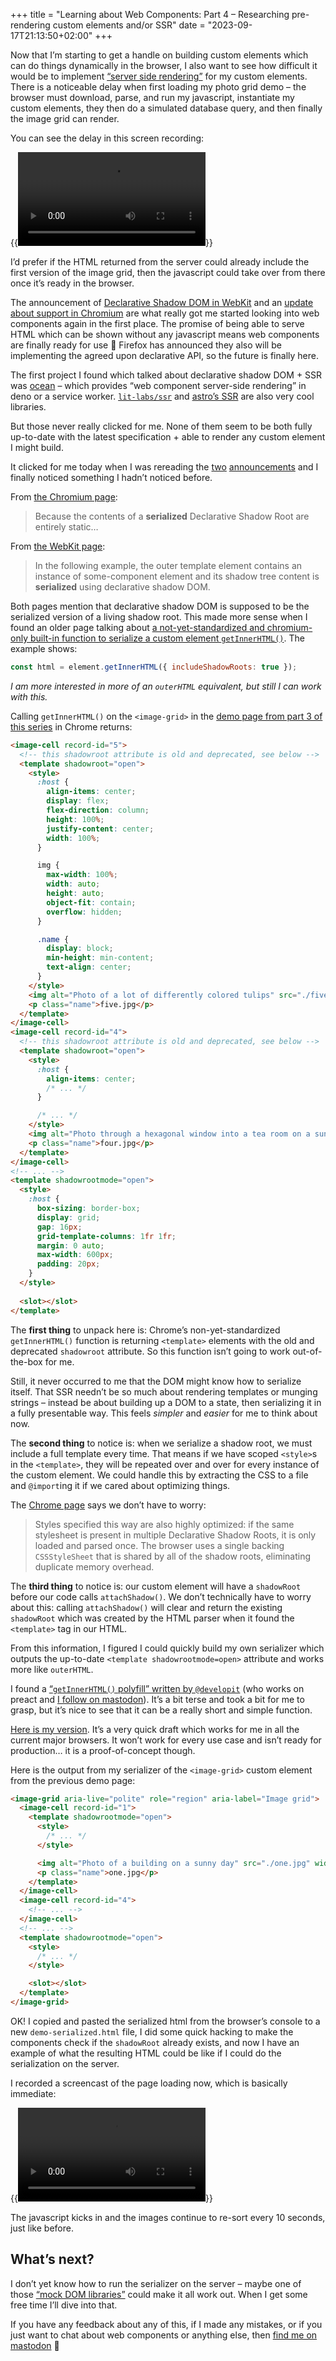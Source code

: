 +++
title = "Learning about Web Components: Part 4 – Researching pre-rendering custom elements and/or SSR"
date = "2023-09-17T21:13:50+02:00"
+++

Now that I’m starting to get a handle on building custom elements which can do things dynamically in the browser, I also want to see how difficult it would be to implement [“server side rendering”][ssr] for my custom elements. There is a noticeable delay when first loading my photo grid demo – the browser must download, parse, and run my javascript, instantiate my custom elements, they then do a simulated database query, and then finally the image grid can render. 

You can see the delay in this screen recording:

{{<video src="prev-demo.mov" type="video/mp4">}}
{{</video>}}

I’d prefer if the HTML returned from the server could already include the first version of the image grid, then the javascript could take over from there once it’s ready in the browser.

The announcement of [Declarative Shadow DOM in WebKit][1] and an [update about support in Chromium][2] are what really got me started looking into web components again in the first place. The promise of being able to serve HTML which can be shown without any javascript means web components are finally ready for use 💪 Firefox has announced they also will be implementing the agreed upon declarative API, so the future is finally here.

The first project I found which talked about declarative shadow DOM + SSR was [ocean][] – which provides “web component server-side rendering” in deno or a service worker. [`lit-labs/ssr`][lit-labs] and [astro’s SSR][astro] are also very cool libraries. 

But those never really clicked for me. None of them seem to be both fully up-to-date with the latest specification + able to render any custom element I might build. 

It clicked for me today when I was rereading the [two][1] [announcements][2] and I finally noticed something I hadn’t noticed before.

From [the Chromium page][2]:

> Because the contents of a **serialized** Declarative Shadow Root are entirely static…

From [the WebKit page][1]:

> In the following example, the outer template element contains an instance of some-component element and its shadow tree content is **serialized** using declarative shadow DOM.

Both pages mention that declarative shadow DOM is supposed to be the serialized version of a living shadow root. This made more sense when I found an older page talking about [a not-yet-standardized and chromium-only built-in function to serialize a custom element `getInnerHTML()`][serialization]. The example shows:

```js
const html = element.getInnerHTML({ includeShadowRoots: true });
```

_I am more interested in more of an `outerHTML` equivalent, but still I can work with this._

Calling `getInnerHTML()` on the `<image-grid>` in the [demo page from part 3 of this series][demo] in Chrome returns:

```html
<image-cell record-id="5">
  <!-- this shadowroot attribute is old and deprecated, see below -->
  <template shadowroot="open">
    <style>
      :host {
        align-items: center;
        display: flex;
        flex-direction: column;
        height: 100%;
        justify-content: center;
        width: 100%;
      }

      img {
        max-width: 100%;
        width: auto;
        height: auto;
        object-fit: contain;
        overflow: hidden;
      }

      .name {
        display: block;
        min-height: min-content;
        text-align: center;
      }
    </style>
    <img alt="Photo of a lot of differently colored tulips" src="./five.jpg" width="1000" height="662">
    <p class="name">five.jpg</p>
  </template>
</image-cell>
<image-cell record-id="4">
  <!-- this shadowroot attribute is old and deprecated, see below -->
  <template shadowroot="open">
    <style>
      :host {
        align-items: center;
        /* ... */
      }

      /* ... */
    </style>
    <img alt="Photo through a hexagonal window into a tea room on a sunny day" src="./four.jpg" width="662" height="1000">
    <p class="name">four.jpg</p>
  </template>
</image-cell>
<!-- ... -->
<template shadowrootmode="open">
  <style>
    :host {
      box-sizing: border-box;
      display: grid;
      gap: 16px;
      grid-template-columns: 1fr 1fr;
      margin: 0 auto;
      max-width: 600px;
      padding: 20px;
    }
  </style>
  
  <slot></slot>
</template>
```

The **first thing** to unpack here is: Chrome’s non-yet-standardized `getInnerHTML()` function is returning `<template>` elements with the old and deprecated `shadowroot` attribute. So this function isn’t going to work out-of-the-box for me. 

Still, it never occurred to me that the DOM might know how to serialize itself. That SSR needn’t be so much about rendering templates or munging strings – instead be about building up a DOM to a state, then serializing it in a fully presentable way.  This feels _simpler_ and _easier_ for me to think about now.

The **second thing** to notice is: when we serialize a shadow root, we must include a full template every time. That means if we have scoped `<style>`s in the `<template>`, they will be repeated over and over for every instance of the custom element. We could handle this by extracting the CSS to a file and `@import`ing it if we cared about optimizing things. 

The [Chrome page][2 css] says we don’t have to worry:

> Styles specified this way are also highly optimized: if the same stylesheet is present in multiple Declarative Shadow Roots, it is only loaded and parsed once. The browser uses a single backing `CSSStyleSheet` that is shared by all of the shadow roots, eliminating duplicate memory overhead.

The **third thing** to notice is: our custom element will have a `shadowRoot` before our code calls `attachShadow()`. We don’t technically have to worry about this: calling `attachShadow()` will clear and return the existing `shadowRoot` which was created by the HTML parser when it found the `<template>` tag in our HTML.

From this information, I figured I could quickly build my own serializer which outputs the up-to-date `<template shadowrootmode=open>` attribute and works more like `outerHTML`.

I found a [“`getInnerHTML()` polyfill” written by `@developit`][polyfill] (who works on preact and [I follow on mastodon][masto]). It’s a bit terse and took a bit for me to grasp, but it’s nice to see that it can be a really short and simple function.

[Here is my version][my gist]. It’s a very quick draft which works for me in all the current major browsers. It won’t work for every use case and isn’t ready for production… it is a proof-of-concept though.

Here is the output from my serializer of the `<image-grid>` custom element from the previous demo page:

```html
<image-grid aria-live="polite" role="region" aria-label="Image grid">
  <image-cell record-id="1">
    <template shadowrootmode="open">
      <style>
        /* ... */
      </style>

      <img alt="Photo of a building on a sunny day" src="./one.jpg" width="1000" height="838">
      <p class="name">one.jpg</p>
    </template>
  </image-cell>
  <image-cell record-id="4">
    <!-- ... -->
  </image-cell>
  <!-- ... -->
  <template shadowrootmode="open">
    <style>
      /* ... */
    </style>

    <slot></slot>
  </template>
</image-grid>
```

OK! I copied and pasted the serialized html from the browser’s console to a new `demo-serialized.html` file, I did some quick hacking to make the components check if the `shadowRoot` already exists, and now I have an example of what the resulting HTML could be like if I could do the serialization on the server.

I recorded a screencast of the page loading now, which is basically immediate:

{{<video src="demo-ssr.mov" type="video/mp4">}}
{{</video>}}

The javascript kicks in and the images continue to re-sort every 10 seconds, just like before.

## What’s next?

I don’t yet know how to run the serializer on the server – maybe one of those [“mock DOM libraries”][mock dom] could make it all work out. When I get some free time I’ll dive into that.

If you have any feedback about any of this, if I made any mistakes, or if you just want to chat about web components or anything else, then [find me on mastodon](https://indieweb.social/@myobie) 👋

[ssr]: https://en.wikipedia.org/wiki/Server-side_scripting
[ocean]: https://github.com/matthewp/ocean
[1]: https://webkit.org/blog/13851/declarative-shadow-dom/
[2]: https://developer.chrome.com/en/articles/declarative-shadow-dom/
[2 css]: https://developer.chrome.com/en/articles/declarative-shadow-dom/#server-rendering-with-style
[lit-labs]: https://www.npmjs.com/package/@lit-labs/ssr
[astro]: https://docs.astro.build/en/guides/server-side-rendering/
[serialization]: https://github.com/mfreed7/declarative-shadow-dom/blob/master/README.md#serialization
[demo]: /posts/web-components-3/demo.html
[masto]: https://mastodon.social/@developit
[polyfill]: https://gist.github.com/developit/54f3e3d1ce9ed0e5a171044edcd0784f
[my gist]: https://gist.github.com/myobie/071458ed72c395f20e97a81316a30e40
[mock dom]: https://github.com/WebReflection/linkedom
